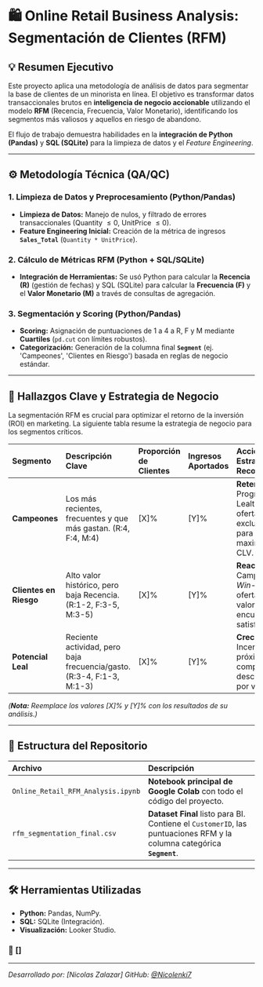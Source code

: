 # 🛍️ Online Retail Business Analysis: Segmentación de Clientes (RFM)

## 💡 Resumen Ejecutivo

Este proyecto aplica una metodología de análisis de datos para segmentar la base de clientes de un minorista en línea. El objetivo es transformar datos transaccionales brutos en **inteligencia de negocio accionable** utilizando el modelo **RFM** (Recencia, Frecuencia, Valor Monetario), identificando los segmentos más valiosos y aquellos en riesgo de abandono.

El flujo de trabajo demuestra habilidades en la **integración de Python (Pandas)** y **SQL (SQLite)** para la limpieza de datos y el *Feature Engineering*.

***

## ⚙️ Metodología Técnica (QA/QC)

### 1. Limpieza de Datos y Preprocesamiento (Python/Pandas)
* **Limpieza de Datos:** Manejo de nulos, y filtrado de errores transaccionales (Quantity $\le 0$, UnitPrice $\le 0$).
* **Feature Engineering Inicial:** Creación de la métrica de ingresos **`Sales_Total`** (`Quantity * UnitPrice`).

### 2. Cálculo de Métricas RFM (Python + SQL/SQLite)
* **Integración de Herramientas:** Se usó Python para calcular la **Recencia (R)** (gestión de fechas) y SQL (SQLite) para calcular la **Frecuencia (F)** y el **Valor Monetario (M)** a través de consultas de agregación.

### 3. Segmentación y Scoring (Python/Pandas)
* **Scoring:** Asignación de puntuaciones de 1 a 4 a R, F y M mediante **Cuartiles** (`pd.cut` con límites robustos).
* **Categorización:** Generación de la columna final **`Segment`** (ej. 'Campeones', 'Clientes en Riesgo') basada en reglas de negocio estándar.

***

## 🎯 Hallazgos Clave y Estrategia de Negocio

La segmentación RFM es crucial para optimizar el retorno de la inversión (ROI) en marketing. La siguiente tabla resume la estrategia de negocio para los segmentos críticos.

| Segmento | Descripción Clave | Proporción de Clientes | Ingresos Aportados | Acción Estratégica Recomendada |
| :--- | :--- | :--- | :--- | :--- |
| **Campeones** | Los más recientes, frecuentes y que más gastan. (R:4, F:4, M:4) | [X]% | [Y]% | **Retención:** Programa de Lealtad VIP y ofertas exclusivas para maximizar CLV. |
| **Clientes en Riesgo** | Alto valor histórico, pero baja Recencia. (R:1-2, F:3-5, M:3-5) | [X]% | [Y]% | **Reactivación:** Campaña de *Win-back* con ofertas de alto valor y encuestas de satisfacción. |
| **Potencial Leal** | Reciente actividad, pero baja frecuencia/gasto. (R:3-4, F:1-3, M:1-3) | [X]% | [Y]% | **Crecimiento:** Incentivar la próxima compra con descuentos por volumen. |

*(**Nota:** Reemplace los valores [X]% y [Y]% con los resultados de su análisis.)*

***

## 📁 Estructura del Repositorio

| Archivo | Descripción |
| :--- | :--- |
| `Online_Retail_RFM_Analysis.ipynb` | **Notebook principal de Google Colab** con todo el código del proyecto. |
| `rfm_segmentation_final.csv` | **Dataset Final** listo para BI. Contiene el `CustomerID`, las puntuaciones RFM y la columna categórica **`Segment`**. |

***

## 🛠️ Herramientas Utilizadas

* **Python:** Pandas, NumPy.
* **SQL:** SQLite (Integración).
* **Visualización:** Looker Studio.

### 🔗 **[]**

---
*Desarrollado por: [Nicolas Zalazar]*
*GitHub: [@Nicolenki7](https://github.com/Nicolenki7)*

